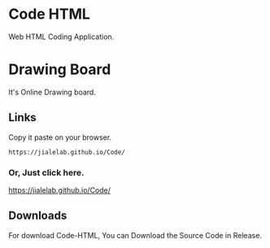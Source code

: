 # Code HTML
 Web HTML Coding Application.

# Drawing Board
It's Online Drawing board.

## Links
Copy it paste on your browser.
```
https://jialelab.github.io/Code/
```
### Or, Just click here.

https://jialelab.github.io/Code/

## Downloads

For download Code-HTML, You can Download the Source Code in Release.
